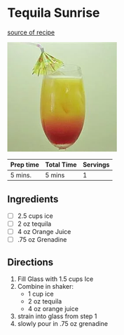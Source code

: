 # Tequila Sunrise

[source of recipe](https://www.allrecipes.com/recipe/222510/tequila-sunrise-cocktail/)

![Image of example](./images/image.webp)

| Prep time | Total Time | Servings |
| --------- | ---------- | -------- |
| 5 mins.   | 5 mins     | 1        |

## Ingredients
- [ ] 2.5 cups ice
- [ ] 2 oz tequila
- [ ] 4 oz Orange Juice
- [ ] .75 oz Grenadine

## Directions

1. Fill Glass with 1.5 cups Ice
2. Combine in shaker:
   - 1 cup ice
   - 2 oz tequila
   - 4 oz orange juice
3. strain into glass from step 1
4. slowly pour in .75 oz  grenadine
